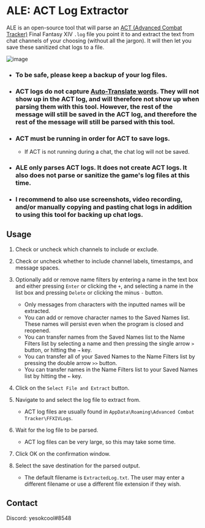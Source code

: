 # ALE: ACT Log Extractor

ALE is an open-source tool that will parse an [ACT (Advanced Combat Tracker)](https://advancedcombattracker.com/) Final Fantasy XIV `.log` file you point it to and extract the text from chat channels of your choosing (without all the jargon). It will then let you save these sanitized chat logs to a file.

![image](https://user-images.githubusercontent.com/63081353/132161494-089de086-5691-4127-a401-30f88feb771c.png)

* ### **To be safe, please keep a backup of your log files.**

* ### ACT logs do not capture [Auto-Translate words](https://ffxiv.fandom.com/wiki/Auto-translator). They will not show up in the ACT log, and will therefore not show up when parsing them with this tool. However, the rest of the message will still be saved in the ACT log, and therefore the rest of the message will still be parsed with this tool.

* ### ACT must be running in order for ACT to save logs. 
  * If ACT is not running during a chat, the chat log will not be saved.

* ### ALE only parses ACT logs. It does not create ACT logs. It also does not parse or sanitize the game's log files at this time.

* ### I recommend to also use screenshots, video recording, and/or manually copying and pasting chat logs in addition to using this tool for backing up chat logs.

## Usage

1. Check or uncheck which channels to include or exclude.

2. Check or uncheck whether to include channel labels, timestamps, and message spaces.

3. Optionally add or remove name filters by entering a name in the text box and either pressing `Enter` or clicking the `+`, and selecting a name in the list box and pressing `Delete` or clicking the minus `-` button.
   * Only messages from characters with the inputted names will be extracted.
   * You can add or remove character names to the Saved Names list. These names will persist even when the program is closed and reopened. 
   * You can transfer names from the Saved Names list to the Name Filters list by selecting a name and then pressing the single arrow `>` button, or hitting the `→` key. 
   * You can transfer all of your Saved Names to the Name Filters list by pressing the double arrow `>>` button.
   * You can transfer names in the Name Filters list to your Saved Names list by hitting the `←` key.

2. Click on the `Select File and Extract` button.

3. Navigate to and select the log file to extract from.
    * ACT log files are usually found in `AppData\Roaming\Advanced Combat Tracker\FFXIVLogs`.

4. Wait for the log file to be parsed.
    * ACT log files can be very large, so this may take some time. 

5. Click OK on the confirmation window.

6. Select the save destination for the parsed output. 
    * The default filename is `ExtractedLog.txt`. The user may enter a different filename or use a different file extension if they wish.


## Contact

Discord: yesokcool#8548
